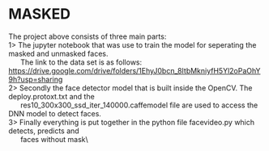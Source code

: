 # MASKED
The project above consists of three main parts:\
1> The jupyter notebook that was use to train the model for seperating the masked and unmasked faces.\
   &nbsp;&nbsp;&nbsp;&nbsp;&nbsp;&nbsp;The link to the data set is as follows:\
   https://drive.google.com/drive/folders/1EhyJ0bcn_8ItbMkniyfH5Yl2oPaOhY9h?usp=sharing \
2> Secondly the face detector model that is built inside the OpenCV. The deploy.protoxt.txt and the \
   &nbsp;&nbsp;&nbsp;&nbsp;&nbsp;&nbsp;res10_300x300_ssd_iter_140000.caffemodel file are used to access the DNN model to detect faces.\
3> Finally everything is put together in the python file facevideo.py which detects, predicts and\
   &nbsp;&nbsp;&nbsp;&nbsp;&nbsp;&nbsp;faces without mask\
      
